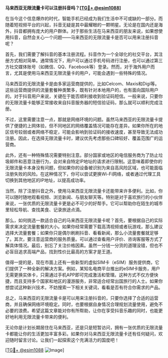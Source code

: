 **马来西亚无限流量卡可以注册抖音吗？[[TG💪+ @esim1088](https://t.me/s/esim1088)]**

在当今这个信息爆炸的时代，智能手机已经成为我们生活中不可或缺的一部分。而随着短视频平台的兴起，抖音无疑是其中最耀眼的一颗明星。无论是在国内还是海外，抖音都拥有庞大的用户群体。对于那些生活在马来西亚的朋友来说，如果想使用抖音，自然会关心一个问题——马来西亚的无限流量卡是否可以用来注册抖音呢？

首先，我们需要了解抖音的基本注册流程。抖音作为一个全球化的社交平台，其注册方式相对简单。通常情况下，用户可以通过手机号码进行注册，也可以通过第三方社交媒体账号（如微信、QQ、Facebook等）登录。然而，对于海外用户而言，尤其是使用马来西亚无限流量卡的用户，可能会遇到一些特殊的情况。

马来西亚的无限流量卡是由多家运营商提供的，比如Celcom、Maxis和Digi等。这些运营商提供的流量套餐种类繁多，既有针对本地用户的，也有面向国际用户的。对于抖音用户来说，关键在于能否顺利接收到验证码短信。一般来说，只要你的无限流量卡能够正常接收来自抖音服务器的短信验证码，那么就可以顺利完成注册。

不过，这里需要注意一点，那就是网络环境的问题。虽然马来西亚的无限流量卡提供了便捷的上网体验，但不同地区的网络覆盖情况可能存在差异。如果你所在的地区信号较弱或者网络不稳定，可能会影响到验证码的接收速度，甚至导致无法成功注册。因此，在选择无限流量卡时，建议优先考虑那些口碑较好、覆盖范围广的运营商。

此外，还有一种特殊情况需要特别注意。部分国家或地区的电信服务商为了防止垃圾邮件和恶意注册行为，会对来自特定IP地址的请求进行限制。这意味着即使你的无限流量卡本身没有问题，但如果你的设备被识别为来自高风险区域，也可能面临注册失败的风险。在这种情况下，你可以尝试更换Wi-Fi网络，或者通过代理工具切换到其他地区的IP地址，以提高成功率。

当然，除了注册抖音之外，使用马来西亚无限流量卡还能带来许多便利。比如，你可以随时随地观看视频、浏览新闻、与朋友聊天等。特别是对于喜欢旅行的小伙伴来说，一张优质的无限流量卡更是必不可少的好帮手。它可以帮助你在陌生的城市里轻松导航、查找美食、记录旅途点滴。

那么，如何挑选一款适合自己的马来西亚无限流量卡呢？首先，要根据自己的实际需求来决定流量套餐的大小。如果你经常需要下载高清视频或者玩游戏，那么建议选择大流量套餐；如果你只是偶尔刷刷抖音、看看新闻，那么小流量套餐就足够了。其次，要注意运营商的服务质量。可以通过查看用户评价、咨询客服等方式了解具体情况。最后，别忘了关注价格因素。虽然一分钱一分货的道理没错，但也不必盲目追求高端产品，找到性价比最高的方案才是王道。

值得一提的是，现在市面上还有一些新型的虚拟SIM卡（eSIM）服务提供商，它们提供了一种全新的解决方案。例如，某知名电商平台推出的eSIM卡服务，用户无需更换实体卡，只需通过手机APP即可完成激活和管理。这种方式不仅方便快捷，而且支持多个国家和地区的漫游服务，非常适合经常出国旅行的人士。如果你想尝试这种新兴技术，不妨搜索一下相关关键词，看看是否有符合你需求的产品。

总之，马来西亚的无限流量卡是可以用来注册抖音的，只要你选择了合适的运营商，并且确保网络环境稳定。同时，也要根据自身情况合理规划流量使用，避免不必要的浪费。希望这篇文章能对你有所帮助，让你在享受抖音乐趣的同时，也能更好地利用无限流量卡带来的便利。

无论你是计划长期居住在马来西亚，还是只是短暂访问，拥有一张优质的无限流量卡都能让你的生活更加丰富多彩。如果你对马来西亚无限流量卡还有任何疑问，欢迎随时留言讨论。让我们一起探索这个充满活力的国度吧！

[[TG💪+ @esim1088](https://t.me/s/esim1088) ![Image](https://i.postimg.cc/4NQfJmqS/Snipaste-2025-05-13-00-14-12.png)]